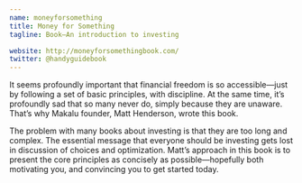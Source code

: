 ```yaml
---
name: moneyforsomething
title: Money for Something
tagline: Book—An introduction to investing

website: http://moneyforsomethingbook.com/
twitter: @handyguidebook
---
```


It seems profoundly important that financial freedom is so accessible—just by following a set of basic principles, with discipline. At the same time, it’s profoundly sad that so many never do, simply because they are unaware. That’s why Makalu founder, Matt Henderson, wrote this book.

The problem with many books about investing is that they are too long and complex. The essential message that everyone should be investing gets lost in discussion of choices and optimization. Matt’s approach in this book is to present the core principles as concisely as possible—hopefully both motivating you, and convincing you to get started today.
